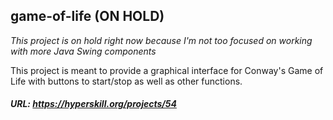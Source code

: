 ## game-of-life (ON HOLD)

*This project is on hold right now because I'm not too focused on working with more Java Swing components*

This project is meant to provide a graphical interface for Conway's Game of Life with buttons to start/stop as well as other functions.

##### URL: https://hyperskill.org/projects/54
